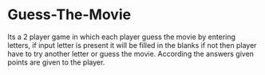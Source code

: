 # Guess-The-Movie
Its a 2 player game in which each player guess the movie by entering letters, if input letter is present it will be filled in the blanks if not then player have to try another letter or guess the movie. According the answers given points are given to the player.
